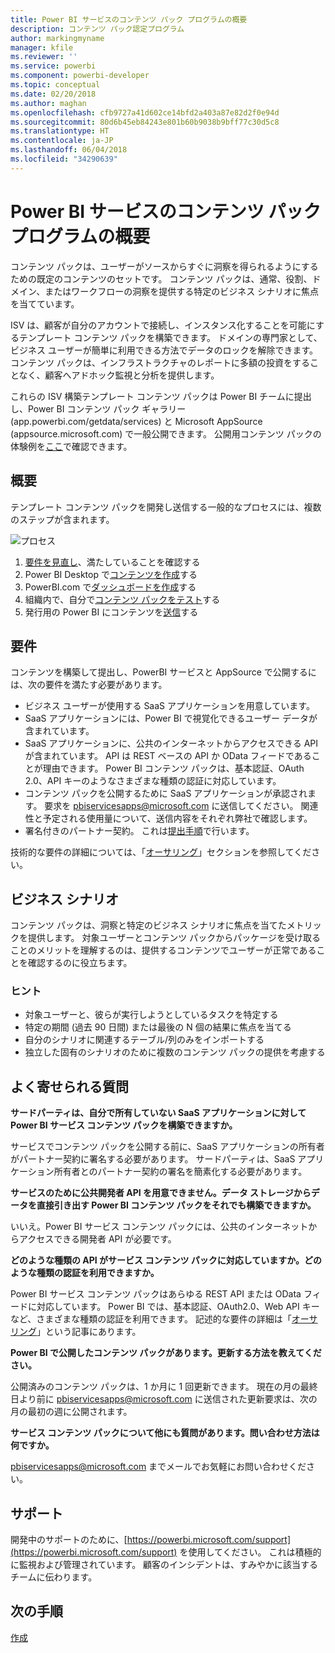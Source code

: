 ```yaml
---
title: Power BI サービスのコンテンツ パック プログラムの概要
description: コンテンツ パック認定プログラム
author: markingmyname
manager: kfile
ms.reviewer: ''
ms.service: powerbi
ms.component: powerbi-developer
ms.topic: conceptual
ms.date: 02/20/2018
ms.author: maghan
ms.openlocfilehash: cfb9727a41d602ce14bfd2a403a87e82d2f0e94d
ms.sourcegitcommit: 80d6b45eb84243e801b60b9038b9bff77c30d5c8
ms.translationtype: HT
ms.contentlocale: ja-JP
ms.lasthandoff: 06/04/2018
ms.locfileid: "34290639"
---
```

# <a name="overview-of-the-power-bi-service-content-pack-program"></a>Power BI サービスのコンテンツ パック プログラムの概要
コンテンツ パックは、ユーザーがソースからすぐに洞察を得られるようにするための既定のコンテンツのセットです。 コンテンツ パックは、通常、役割、ドメイン、またはワークフローの洞察を提供する特定のビジネス シナリオに焦点を当てています。

ISV は、顧客が自分のアカウントで接続し、インスタンス化することを可能にするテンプレート コンテンツ パックを構築できます。 ドメインの専門家として、ビジネス ユーザーが簡単に利用できる方法でデータのロックを解除できます。 コンテンツ パックは、インフラストラクチャのレポートに多額の投資をすることなく、顧客へアドホック監視と分析を提供します。 

これらの ISV 構築テンプレート コンテンツ パックは Power BI チームに提出し、Power BI コンテンツ パック ギャラリー (app.powerbi.com/getdata/services) と Microsoft AppSource (appsource.microsoft.com) で一般公開できます。 公開用コンテンツ パックの体験例を[ここ](template-content-pack-experience.md)で確認できます。

## <a name="overview"></a>概要
テンプレート コンテンツ パックを開発し送信する一般的なプロセスには、複数のステップが含まれます。

 ![プロセス](media/service-content-pack-overview/developer-content-pack-overview.png)

1. [要件を見直し](#requirements)、満たしていることを確認する
2. Power BI Desktop で[コンテンツを作成](template-content-pack-authoring.md#queries)する
3. PowerBI.com で[ダッシュボードを作成](template-content-pack-authoring.md#dashboard)する
4. 組織内で、自分で[コンテンツ パックをテスト](template-content-pack-testing.md)する
5. 発行用の Power BI にコンテンツを[送信](template-content-pack-testing.md#submission)する

<a name="requirements"></a>

## <a name="requirements"></a>要件
コンテンツを構築して提出し、PowerBI サービスと AppSource で公開するには、次の要件を満たす必要があります。

* ビジネス ユーザーが使用する SaaS アプリケーションを用意しています。
* SaaS アプリケーションには、Power BI で視覚化できるユーザー データが含まれています。
* SaaS アプリケーションに、公共のインターネットからアクセスできる API が含まれています。 API は REST ベースの API か OData フィードであることが理由できます。 Power BI コンテンツ パックは、基本認証、OAuth 2.0、API キーのようなさまざまな種類の認証に対応しています。 
* コンテンツ パックを公開するために SaaS アプリケーションが承認されます。 要求を pbiservicesapps@microsoft.com に送信してください。 関連性と予定される使用量について、送信内容をそれぞれ弊社で確認します。 
* 署名付きのパートナー契約。 これは[提出手順](template-content-pack-testing.md#submission)で行います。

技術的な要件の詳細については、「[オーサリング](template-content-pack-authoring.md)」セクションを参照してください。

## <a name="business-scenario"></a>ビジネス シナリオ
コンテンツ パックは、洞察と特定のビジネス シナリオに焦点を当てたメトリックを提供します。 対象ユーザーとコンテンツ パックからパッケージを受け取ることのメリットを理解するのは、提供するコンテンツでユーザーが正常であることを確認するのに役立ちます。

### <a name="tips"></a>ヒント
* 対象ユーザーと、彼らが実行しようとしているタスクを特定する  
* 特定の期間 (過去 90 日間) または最後の N 個の結果に焦点を当てる  
* 自分のシナリオに関連するテーブル/列のみをインポートする  
* 独立した固有のシナリオのために複数のコンテンツ パックの提供を考慮する  

## <a name="frequently-asked-questions"></a>よく寄せられる質問
**サードパーティは、自分で所有していない SaaS アプリケーションに対して Power BI サービス コンテンツ パックを構築できますか。**

サービスでコンテンツ パックを公開する前に、SaaS アプリケーションの所有者がパートナー契約に署名する必要があります。 サードパーティは、SaaS アプリケーション所有者とのパートナー契約の署名を簡素化する必要があります。

**サービスのために公共開発者 API を用意できません。データ ストレージからデータを直接引き出す Power BI コンテンツ パックをそれでも構築できますか。**

いいえ。Power BI サービス コンテンツ パックには、公共のインターネットからアクセスできる開発者 API が必要です。

**どのような種類の API がサービス コンテンツ パックに対応していますか。どのような種類の認証を利用できますか。**

Power BI サービス コンテンツ パックはあらゆる REST API または OData フィードに対応しています。 Power BI では、基本認証、OAuth2.0、Web API キーなど、さまざまな種類の認証を利用できます。 記述的な要件の詳細は「[オーサリング](template-content-pack-authoring.md#dashboard)」という記事にあります。

**Power BI で公開したコンテンツ パックがあります。更新する方法を教えてください。**

公開済みのコンテンツ パックは、1 か月に 1 回更新できます。 現在の月の最終日より前に [pbiservicesapps@microsoft.com](mailto:pbiservicesapps@microsoft.com) に送信された更新要求は、次の月の最初の週に公開されます。

**サービス コンテンツ パックについて他にも質問があります。問い合わせ方法は何ですか。**

[pbiservicesapps@microsoft.com](mailto:pbiservicesapps@microsoft.com) までメールでお気軽にお問い合わせください。

## <a name="support"></a>サポート
開発中のサポートのために、[https://powerbi.microsoft.com/support](https://powerbi.microsoft.com/support) を使用してください。 これは積極的に監視および管理されています。 顧客のインシデントは、すみやかに該当するチームに伝わります。

## <a name="next-step"></a>次の手順
[作成](template-content-pack-authoring.md)

